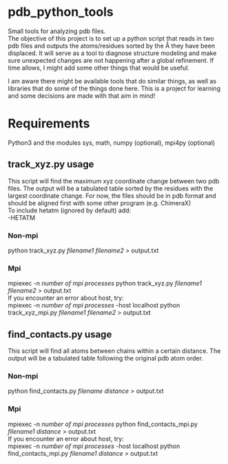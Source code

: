 # pdb_python_tools
Small tools for analyzing pdb files.  
The objective of this project is to set up a python script that reads in two pdb files and outputs the atoms/residues sorted by the Å they have been displaced. It will serve as a tool to diagnose structure modeling and make sure unexpected changes are not happening after a global refinement.
If time allows, I might add some other things that would be useful.

I am aware there might be available tools that do similar things, as well as libraries that do some of the things done here. This is a project for learning and some decisions are made with that aim in mind!  

# Requirements
Python3 and the modules sys, math, numpy (optional), mpi4py (optional)

## track_xyz.py usage
This script will find the maximum xyz coordinate change between two pdb files. The output will be a tabulated table sorted by the residues with the largest coordinate change.
For now, the files should be in pdb format and should be aligned first with some other program (e.g. ChimeraX)  
To include hetatm (ignored by default) add:  
-HETATM

### Non-mpi
python track_xyz.py *filename1 filename2* > output.txt
### Mpi
mpiexec -n *number of mpi processes* python track_xyz.py *filename1 filename2* > output.txt  
If you encounter an error about host, try:  
mpiexec -n *number of mpi processes* -host localhost python track_xyz_mpi.py *filename1 filename2* > output.txt  

## find_contacts.py usage
This script will find all atoms between chains within a certain distance. The output will be a tabulated table following the original pdb atom order.
### Non-mpi
python find_contacts.py *filename distance* > output.txt
### Mpi
mpiexec -n *number of mpi processes* python find_contacts_mpi.py *filename1 distance* > output.txt  
If you encounter an error about host, try:  
mpiexec -n *number of mpi processes* -host localhost python find_contacts_mpi.py *filename1 distance* > output.txt  
